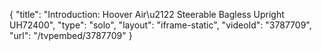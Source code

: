 {
    "title": "Introduction: Hoover Air\u2122 Steerable Bagless Upright UH72400",
    "type": "solo",
    "layout": "iframe-static",
    "videoId": "3787709",
    "url": "\/tvpembed\/3787709"
}